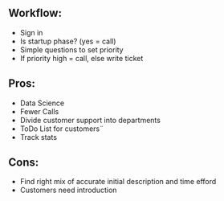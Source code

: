 ## Workflow:
- Sign in
- Is startup phase? (yes = call)
- Simple questions to set priority
- If priority high = call, else write ticket

## Pros:
- Data Science
- Fewer Calls
- Divide customer support into departments
- ToDo List for customers¨
- Track stats

## Cons:
- Find right mix of accurate initial description and time efford
- Customers need introduction
